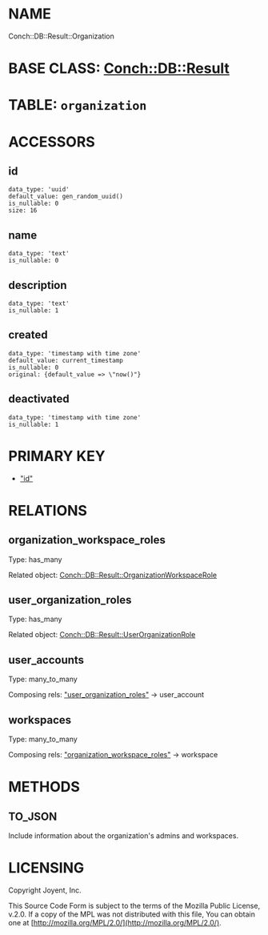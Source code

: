 # NAME

Conch::DB::Result::Organization

# BASE CLASS: [Conch::DB::Result](../modules/Conch::DB::Result)

# TABLE: `organization`

# ACCESSORS

## id

```
data_type: 'uuid'
default_value: gen_random_uuid()
is_nullable: 0
size: 16
```

## name

```
data_type: 'text'
is_nullable: 0
```

## description

```
data_type: 'text'
is_nullable: 1
```

## created

```
data_type: 'timestamp with time zone'
default_value: current_timestamp
is_nullable: 0
original: {default_value => \"now()"}
```

## deactivated

```
data_type: 'timestamp with time zone'
is_nullable: 1
```

# PRIMARY KEY

- ["id"](#id)

# RELATIONS

## organization\_workspace\_roles

Type: has\_many

Related object: [Conch::DB::Result::OrganizationWorkspaceRole](../modules/Conch::DB::Result::OrganizationWorkspaceRole)

## user\_organization\_roles

Type: has\_many

Related object: [Conch::DB::Result::UserOrganizationRole](../modules/Conch::DB::Result::UserOrganizationRole)

## user\_accounts

Type: many\_to\_many

Composing rels: ["user\_organization\_roles"](#user_organization_roles) -> user\_account

## workspaces

Type: many\_to\_many

Composing rels: ["organization\_workspace\_roles"](#organization_workspace_roles) -> workspace

# METHODS

## TO\_JSON

Include information about the organization's admins and workspaces.

# LICENSING

Copyright Joyent, Inc.

This Source Code Form is subject to the terms of the Mozilla Public License,
v.2.0. If a copy of the MPL was not distributed with this file, You can obtain
one at [http://mozilla.org/MPL/2.0/](http://mozilla.org/MPL/2.0/).
